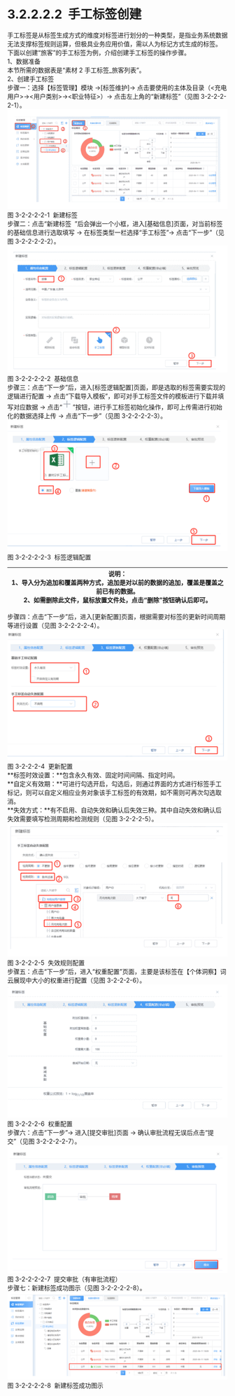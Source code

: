 # 3.2.2.2.2  手工标签创建

手工标签是从标签生成方式的维度对标签进行划分的一种类型，是指业务系统数据无法支撑标签规则运算，但极具业务应用价值，需以人为标记方式生成的标签。<br />下面以创建“旅客”的手工标签为例，介绍创建手工标签的操作步骤。<br />1、数据准备<br />本节所需的数据表是“素材 2 手工标签\_旅客列表”。<br />2、创建手工标签<br />步骤一：选择【标签管理】模块 →[标签维护]→ 点击要使用的主体及目录（<充电用户>→<用户类别>→<职业特征>）→ 点击左上角的“新建标签”（见图 3-2-2-2-2-1）。<br />![](<../../assets/images/(89).png#height=188&width=415>)<br />图 3-2-2-2-2-1  新建标签<br />步骤二：点击“新建标签  ”后会弹出一个小框，进入[基础信息]页面，对当前标签的基础信息进行选取填写 → 在标签类型一栏选择“手工标签”→ 点击“下一步”（见图 3-2-2-2-2-2）。<br />![](<../../assets/images/(90).png#height=239&width=415>)<br />图 3-2-2-2-2-2  基础信息<br />步骤三：点击“下一步”后，进入[标签逻辑配置]页面，即是选取的标签需要实现的逻辑进行配置 → 点击“下载导入模板”，即可对手工标签文件的模板进行下载并填写对应数据 → 点击“![](<../../assets/images/(91).png#height=11&width=12>)”按钮，进行手工标签初始化操作，即可上传需进行初始化的数据选择上传 → 点击“下一步”（见图 3-2-2-2-2-3）。<br />![](<../../assets/images/(92).png#height=247&width=415>)<br />图 3-2-2-2-2-3  标签逻辑配置

| 说明：<br />1、导入分为追加和覆盖两种方式，追加是对以前的数据的追加，覆盖是覆盖之前已有的数据。<br />2、如需删除此文件，鼠标放置文件处，点击“删除”按钮确认后即可。 |
| ------------------------------------------------------------------------------------------------------------------------------------------------------------------ |


步骤四：点击“下一步”后，进入[更新配置]页面，根据需要对标签的更新时间周期等进行设置（见图 3-2-2-2-2-4）。<br />![](<../../assets/images/(93).png#height=246&width=415>)<br />图 3-2-2-2-4  更新配置<br />**标签时效设置：**包含永久有效、固定时间间隔、指定时间。<br />**自定义有效期：**可进行勾选开启，勾选后，则通过界面的方式进行标签手工标记，则可以自定义相应业务对象该手工标签的有效期，如不需则可再次勾选取消。<br />**失效方式：**有不启用、自动失效和确认后失效三种。其中自动失效和确认后失效需要填写检测周期和检测规则（见图 3-2-2-2-5）。<br />![](<../../assets/images/(94).png#height=252&width=415>)<br />图 3-2-2-2-5  失效规则配置<br />步骤五：点击“下一步”后，进入“权重配置”页面，主要是该标签在【个体洞察】词云展现中大小的权重进行配置（见图 3-2-2-2-6）。<br />![](<../../assets/images/(95).png#height=250&width=415>)<br />图 3-2-2-2-6  权重配置<br />步骤六：点击“下一步”→ 进入[提交审批]页面 → 确认审批流程无误后点击“提交”（见图 3-2-2-2-2-7）。<br />![](<../../assets/images/(96).png#height=241&width=415>)<br />图 3-2-2-2-2-7  提交审批（有审批流程）<br />步骤七：新建标签成功图示（见图 3-2-2-2-2-8）。<br />![](<../../assets/images/(97).png#height=165&width=415>)<br />图 3-2-2-2-2-8  新建标签成功图示
<a name="yigXg"></a>
